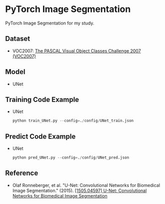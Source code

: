 # PyTorch Image Segmentation

PyTorch Image Segmentation for my study.

## Dataset

- VOC2007: [The PASCAL Visual Object Classes Challenge 2007 (VOC2007)](http://host.robots.ox.ac.uk/pascal/VOC/voc2007/)

## Model

- UNet

## Training Code Example

- UNet
  
  ```python
  python train_UNet.py --config=./config/UNet_train.json
  ```

## Predict Code Example

- UNet
  
  ```python
  python pred_UNet.py --config=./config/UNet_pred.json
  ```

## Reference

- Olaf Ronneberger, et al. "U-Net: Convolutional Networks for Biomedical Image Segmentation." (2015). [[1505.04597] U-Net: Convolutional Networks for Biomedical Image Segmentation](https://arxiv.org/abs/1505.04597)